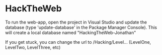 # HackTheWeb
To run the web-app, open the project in Visual Studio and update the database (type 'update-database' in the Package Manager Console).
This will create a local database named "HackingTheWeb-Jonathan"

If you get stuck, you can change the url to /Hacking/Level... (LevelOne, LevelTwo, LevelThree, etc)
